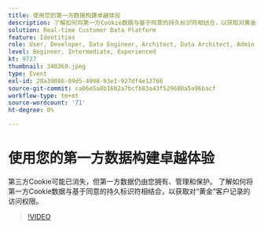 ```yaml
---
title: 使用您的第一方数据构建卓越体验
description: 了解如何将第一方Cookie数据与基于同意的持久标识符相结合，以获取对黄金客户记录的访问权限。
solution: Real-time Customer Data Platform
feature: Identities
role: User, Developer, Data Engineer, Architect, Data Architect, Admin, Leader
level: Beginner, Intermediate, Experienced
kt: 9727
thumbnail: 340369.jpeg
type: Event
exl-id: 28a39086-09d5-4998-93e1-927df4e12766
source-git-commit: ca06e5a8b1602a7bcfb83a43f529680a5a96bacf
workflow-type: tm+mt
source-wordcount: '71'
ht-degree: 0%

---
```


# 使用您的第一方数据构建卓越体验

第三方Cookie可能已消失，但第一方数据仍由您拥有、管理和保护。 了解如何将第一方Cookie数据与基于同意的持久标识符相结合，以获取对“黄金”客户记录的访问权限。

>[!VIDEO](https://video.tv.adobe.com/v/340369/?quality=12&learn=on)
